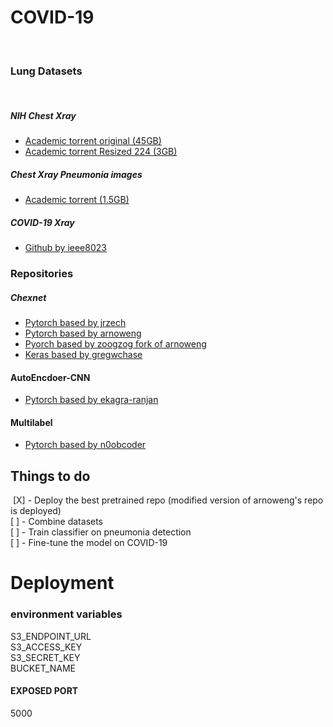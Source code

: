 # COVID-19 
​
### Lung Datasets
​
##### NIH Chest Xray
 - [Academic torrent original (45GB)](http://academictorrents.com/details/557481faacd824c83fbf57dcf7b6da9383b3235a)
 - [Academic torrent Resized 224 (3GB)](http://academictorrents.com/details/7208a86910cc518ae8feaa9021bf7f8565b97644)
​
##### Chest Xray Pneumonia images
 - [Academic torrent (1.5GB)](http://academictorrents.com/details/7208a86910cc518ae8feaa9021bf7f8565b97644)
​
##### COVID-19 Xray
 - [Github by ieee8023](https://github.com/ieee8023/covid-chestxray-dataset)
​
​
### Repositories 
##### Chexnet
 - [Pytorch based by jrzech](https://github.com/jrzech/reproduce-chexnet)
 - [Pytorch based by arnoweng](https://github.com/arnoweng/CheXNet)
 - [Pyorch based by zoogzog fork of arnoweng](https://github.com/zoogzog/chexnet)
 - [Keras based by gregwchase](https://github.com/gregwchase/nih-chest-xray)
​
#### AutoEncdoer-CNN
 - [Pytorch based by ekagra-ranjan](https://github.com/ekagra-ranjan/AE-CNN)
​
#### Multilabel 
 - [Pytorch based by n0obcoder](https://github.com/n0obcoder/NIH-Chest-X-Rays-Multi-Label-Image-Classification-In-Pytorch)
​
## Things to do
​
[X] - Deploy the best pretrained repo (modified version of arnoweng's repo is deployed)  
[ ] - Combine datasets   
[ ] - Train classifier on pneumonia detection  
[ ] - Fine-tune the model on COVID-19  


# Deployment

### environment variables

S3_ENDPOINT_URL  
S3_ACCESS_KEY  
S3_SECRET_KEY  
BUCKET_NAME

#### EXPOSED PORT 

5000
